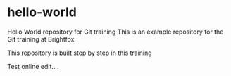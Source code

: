 # hello-world
Hello World repository for Git training
This is an example repository for the Git training at Brightfox

This repository is built step by step in this training

Test online edit....


